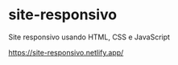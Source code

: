 # site-responsivo
Site responsivo usando HTML, CSS e JavaScript

https://site-responsivo.netlify.app/
